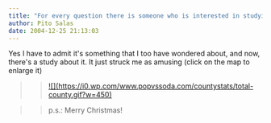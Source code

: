 ```yaml
---
title: "For every question there is someone who is interested in studying it"
author: Pito Salas
date: 2004-12-25 21:13:03
---
```

Yes I have to admit it's something that I too have wondered about, and now,
there's a study about it. It just struck me as amusing (click on the map to
enlarge it)

>>

>> [![](https://i0.wp.com/www.popvssoda.com/countystats/total-
county.gif?w=450)](<http://www.popvssoda.com/countystats/total-county.html>)

>>

>> p.s.: Merry Christmas!


